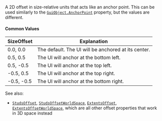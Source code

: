 A 2D offset in size-relative units that acts like an anchor point. This
can be used similarly to the [`GuiObject.AnchorPoint`](https://create.roblox.com/docs/reference/engine/classes/GuiObject#AnchorPoint) property, but
the values are different.
#### Common Values

| SizeOffset | Explanation |
| - | - |
| 0.0, 0.0 | The default. The UI will be anchored at its center. |
| 0.5, 0.5 | The UI will anchor at the bottom left. |
| 0.5, -0.5 | The UI will anchor at the top left. |
| -0.5, 0.5 | The UI will anchor at the top right. |
| -0.5, -0.5 | The UI will anchor at the bottom right. |

See also:

- [`StudsOffset`](https://create.roblox.com/docs/reference/engine/classes/BillboardGui#StudsOffset),
[`StudsOffsetWorldSpace`](https://create.roblox.com/docs/reference/engine/classes/BillboardGui#StudsOffsetWorldSpace),
[`ExtentsOffset`](https://create.roblox.com/docs/reference/engine/classes/BillboardGui#ExtentsOffset),
[`ExtentsOffsetWorldSpace`](https://create.roblox.com/docs/reference/engine/classes/BillboardGui#ExtentsOffsetWorldSpace),
which are all other offset properties that work in 3D space instead